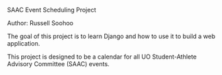 SAAC Event Scheduling Project

Author: Russell Soohoo

The goal of this project is to learn Django and how to use it to build a web application.

This project is designed to be a calendar for all UO Student-Athlete Advisory Committee (SAAC) events.
